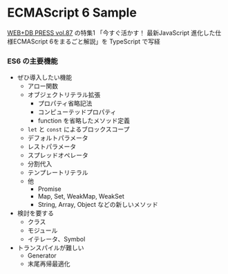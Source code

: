 ECMAScript 6 Sample
===================

[WEB+DB PRESS vol.87](http://gihyo.jp/magazine/wdpress/archive/2015/vol87) の特集1
「今すぐ活かす！ 最新JavaScript 進化した仕様ECMAScript 6をまるごと解説」を TypeScript で写経

### ES6 の主要機能

- ぜひ導入したい機能
  - アロー関数
  - オブジェクトリテラル拡張
    - プロパティ省略記法
    - コンピューテッドプロパティ
    - function を省略したメソッド定義
  - `let` と `const` によるブロックスコープ
  - デフォルトパラメータ
  - レストパラメータ
  - スプレッドオペレータ
  - 分割代入
  - テンプレートリテラル
  - 他
    - Promise
    - Map, Set, WeakMap, WeakSet
    - String, Array, Object などの新しいメソッド
- 検討を要する
  - クラス
  - モジュール
  - イテレータ、Symbol
- トランスパイルが難しい
  - Generator
  - 末尾再帰最適化
